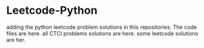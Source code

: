 # Leetcode-Python
adding the python leetcode problem solutions in this repositories. 
The code files are here.
all CTCI problems solutions are here.
some leetcode solutions are her.










































































































































































































































































































































































































































































































































































































































